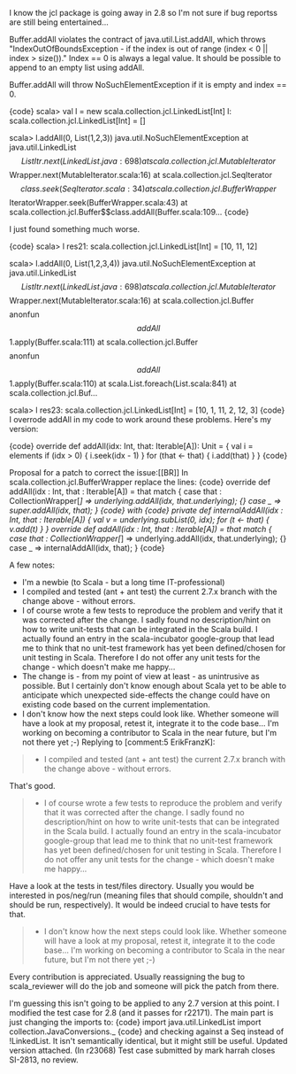 I know the jcl package is going away in 2.8 so I'm not sure if bug reportss are still being entertained...

Buffer.addAll violates the contract of java.util.List.addAll, which throws "IndexOutOfBoundsException - if the index is out of range (index < 0 || index > size())." Index == 0 is always a legal value. It should be possible to append to an empty list using addAll.

Buffer.addAll will throw NoSuchElementException if it is empty and index == 0.

{code}
scala> val l = new scala.collection.jcl.LinkedList[Int]
l: scala.collection.jcl.LinkedList[Int] = []

scala> l.addAll(0, List(1,2,3))
java.util.NoSuchElementException
        at java.util.LinkedList$$ListItr.next(LinkedList.java:698)
        at scala.collection.jcl.MutableIterator$$Wrapper.next(MutableIterator.scala:16)
        at scala.collection.jcl.SeqIterator$$class.seek(SeqIterator.scala:34)
        at scala.collection.jcl.BufferWrapper$$IteratorWrapper.seek(BufferWrapper.scala:43)
        at scala.collection.jcl.Buffer$$class.addAll(Buffer.scala:109...
{code}

I just found something much worse.

{code}
scala> l
res21: scala.collection.jcl.LinkedList[Int] = [10, 11, 12]

scala> l.addAll(0, List(1,2,3,4))
java.util.NoSuchElementException
        at java.util.LinkedList$$ListItr.next(LinkedList.java:698)
        at scala.collection.jcl.MutableIterator$$Wrapper.next(MutableIterator.scala:16)
        at scala.collection.jcl.Buffer$$$$anonfun$$addAll$$1.apply(Buffer.scala:111)
        at scala.collection.jcl.Buffer$$$$anonfun$$addAll$$1.apply(Buffer.scala:110)
        at scala.List.foreach(List.scala:841)
        at scala.collection.jcl.Buf...

scala> l
res23: scala.collection.jcl.LinkedList[Int] = [10, 1, 11, 2, 12, 3]
{code}
I overrode addAll in my code to work around these problems. Here's my version:

{code}
  override def addAll(idx: Int, that: Iterable[A]): Unit = {
    val i = elements
    if (idx > 0) {
      i.seek(idx - 1)
    }
    for (that <- that) {
      i.add(that)
    }
  }
{code}

Proposal for a patch to correct the issue:[[BR]]
In scala.collection.jcl.BufferWrapper replace the lines:
{code}
  override def addAll(idx : Int, that : Iterable[A]) = that match {
    case that : CollectionWrapper[_] => underlying.addAll(idx, that.underlying); {}
    case _ => super.addAll(idx, that);
  }
{code}
with
{code}
  private def internalAddAll(idx : Int, that : Iterable[A]) {
    val v = underlying.subList(0, idx);
    for (t <- that) {
      v.add(t)
    }
  }
  override def addAll(idx : Int, that : Iterable[A]) = that match {
    case that : CollectionWrapper[_] => underlying.addAll(idx, that.underlying); {}
    case _ => internalAddAll(idx, that);
  }
{code}

A few notes:
 * I'm a newbie (to Scala - but a long time IT-professional)
 * I compiled and tested (ant + ant test) the current 2.7.x branch with the change above - without errors.
 * I of course wrote a few tests to reproduce the problem and verify that it was corrected after the change. I sadly found no description/hint on how to write unit-tests that can be integrated in the Scala build. I actually found an entry in the scala-incubator google-group that lead me to think that no unit-test framework has yet been defined/chosen for unit testing in Scala. Therefore I do not offer any unit tests for the change - which doesn't make me happy...
 * The change is - from my point of view at least - as unintrusive as possible. But I certainly don't know enough about Scala yet to be able to anticipate which    unexpected side-effects the change could have on existing code based on the current implementation.
 * I don't know how the next steps could look like. Whether someone will have a look at my proposal, retest it, integrate it to the code base... I'm working on becoming a contributor to Scala in the near future, but I'm not there yet ;-)
Replying to [comment:5 ErikFranzK]:
>  * I compiled and tested (ant + ant test) the current 2.7.x branch with the change above - without errors.

That's good.


>  * I of course wrote a few tests to reproduce the problem and verify that it was corrected after the change. I sadly found no description/hint on how to write unit-tests that can be integrated in the Scala build. I actually found an entry in the scala-incubator google-group that lead me to think that no unit-test framework has yet been defined/chosen for unit testing in Scala. Therefore I do not offer any unit tests for the change - which doesn't make me happy...

Have a look at the tests in test/files directory. Usually you would be interested in pos/neg/run (meaning files that should compile, shouldn't and should be run, respectively).
It would be indeed crucial to have tests for that.

>  * I don't know how the next steps could look like. Whether someone will have a look at my proposal, retest it, integrate it to the code base... I'm working on becoming a contributor to Scala in the near future, but I'm not there yet ;-)

Every contribution is appreciated. Usually reassigning the bug to scala_reviewer will do the job and someone will pick the patch from there.

I'm guessing this isn't going to be applied to any 2.7 version at this point.  I modified the test case for 2.8 (and it passes for r22171).  The main part is just changing the imports to:
{code}
import java.util.LinkedList
import collection.JavaConversions._
{code}
and checking against a Seq instead of !LinkedList.  It isn't semantically identical, but it might still be useful.  Updated version attached.
(In r23068) Test case submitted by mark harrah closes SI-2813, no review.
